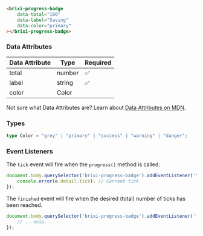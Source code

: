 ```html
<brixi-progress-badge
    data-total="100"
    data-label="Saving"
    data-color="primary"
></brixi-progress-badge>
```

### Data Attributes

| Data Attribute | Type | Required |
| -------------- | ---- | -------- |
| total | number | ✅ |
| label | string | ✅ |
| color | Color | |

Not sure what Data Attributes are? Learn about [Data Attributes on MDN](https://developer.mozilla.org/en-US/docs/Web/HTML/Global_attributes/data-*).

### Types

```typescript
type Color = "grey" | "primary" | "success" | "warning" | "danger";
```

### Event Listeners

The `tick` event will fire when the `progress()` method is called.

```typescript
document.body.querySelector('brixi-progress-badge').addEventListener('tick', (e) => {
    console.error(e.detail.tick); // Current tick
});
```

The `finished` event will fire when the desired (total) number of ticks has been reached.

```typescript
document.body.querySelector('brixi-progress-badge').addEventListener('finished', (e) => {
    // ...snip...
});
```
